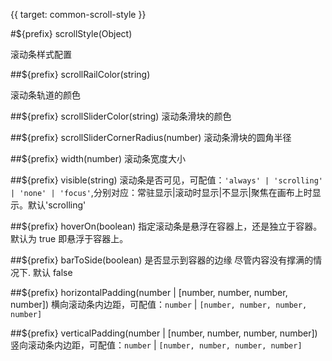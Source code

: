 {{ target: common-scroll-style }}

#${prefix} scrollStyle(Object)

滚动条样式配置

##${prefix} scrollRailColor(string)

滚动条轨道的颜色

##${prefix} scrollSliderColor(string)
滚动条滑块的颜色

##${prefix} scrollSliderCornerRadius(number)
滚动条滑块的圆角半径

##${prefix} width(number)
滚动条宽度大小

##${prefix} visible(string)
滚动条是否可见，可配值：`'always' | 'scrolling' | 'none' | 'focus'`,分别对应：常驻显示|滚动时显示|不显示|聚焦在画布上时显示。默认'scrolling'

##${prefix} hoverOn(boolean)
指定滚动条是悬浮在容器上，还是独立于容器。默认为 true 即悬浮于容器上。

##${prefix} barToSide(boolean)
是否显示到容器的边缘 尽管内容没有撑满的情况下. 默认 false

##${prefix} horizontalPadding(number | [number, number, number, number])
横向滚动条内边距，可配值：`number` | `[number, number, number, number]`

##${prefix} verticalPadding(number | [number, number, number, number])
竖向滚动条内边距，可配值：`number` | `[number, number, number, number]`
